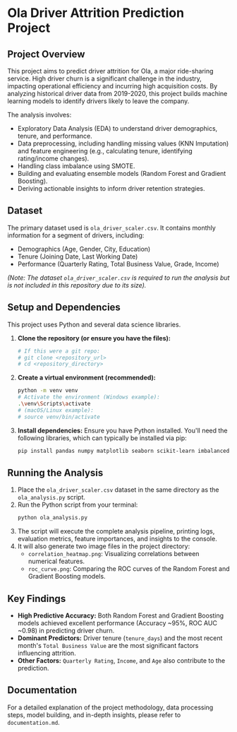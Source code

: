 # Ola Driver Attrition Prediction Project

## Project Overview

This project aims to predict driver attrition for Ola, a major ride-sharing service. High driver churn is a significant challenge in the industry, impacting operational efficiency and incurring high acquisition costs. By analyzing historical driver data from 2019-2020, this project builds machine learning models to identify drivers likely to leave the company.

The analysis involves:
- Exploratory Data Analysis (EDA) to understand driver demographics, tenure, and performance.
- Data preprocessing, including handling missing values (KNN Imputation) and feature engineering (e.g., calculating tenure, identifying rating/income changes).
- Handling class imbalance using SMOTE.
- Building and evaluating ensemble models (Random Forest and Gradient Boosting).
- Deriving actionable insights to inform driver retention strategies.

## Dataset

The primary dataset used is `ola_driver_scaler.csv`. It contains monthly information for a segment of drivers, including:
- Demographics (Age, Gender, City, Education)
- Tenure (Joining Date, Last Working Date)
- Performance (Quarterly Rating, Total Business Value, Grade, Income)

*(Note: The dataset `ola_driver_scaler.csv` is required to run the analysis but is not included in this repository due to its size).*

## Setup and Dependencies

This project uses Python and several data science libraries.

1.  **Clone the repository (or ensure you have the files):**
    ```bash
    # If this were a git repo:
    # git clone <repository_url>
    # cd <repository_directory>
    ```
2.  **Create a virtual environment (recommended):**
    ```bash
    python -m venv venv
    # Activate the environment (Windows example):
    .\venv\Scripts\activate
    # (macOS/Linux example):
    # source venv/bin/activate
    ```
3.  **Install dependencies:** Ensure you have Python installed. You'll need the following libraries, which can typically be installed via pip:
    ```bash
    pip install pandas numpy matplotlib seaborn scikit-learn imbalanced-learn
    ```

## Running the Analysis

1.  Place the `ola_driver_scaler.csv` dataset in the same directory as the `ola_analysis.py` script.
2.  Run the Python script from your terminal:
    ```bash
    python ola_analysis.py
    ```
3.  The script will execute the complete analysis pipeline, printing logs, evaluation metrics, feature importances, and insights to the console.
4.  It will also generate two image files in the project directory:
    - `correlation_heatmap.png`: Visualizing correlations between numerical features.
    - `roc_curve.png`: Comparing the ROC curves of the Random Forest and Gradient Boosting models.

## Key Findings

- **High Predictive Accuracy:** Both Random Forest and Gradient Boosting models achieved excellent performance (Accuracy ~95%, ROC AUC ~0.98) in predicting driver churn.
- **Dominant Predictors:** Driver tenure (`tenure_days`) and the most recent month's `Total Business Value` are the most significant factors influencing attrition.
- **Other Factors:** `Quarterly Rating`, `Income`, and `Age` also contribute to the prediction.

## Documentation

For a detailed explanation of the project methodology, data processing steps, model building, and in-depth insights, please refer to `documentation.md`.
